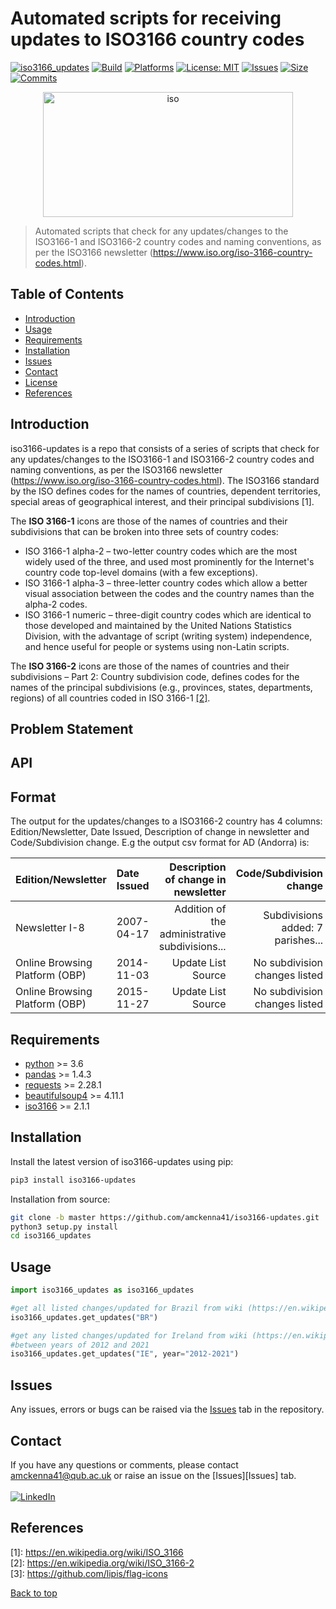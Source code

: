 # Automated scripts for receiving updates to ISO3166 country codes

[![iso3166_updates](https://img.shields.io/pypi/v/iso3166-updates)](https://pypi.org/project/iso3166-updates/)
[![Build](https://img.shields.io/github/workflow/status/amckenna41/iso3166-updates/Deploy%20and%20Testing)](https://github.com/amckenna41/iso3166-updates/actions)
[![Platforms](https://img.shields.io/badge/platforms-linux%2C%20macOS%2C%20Windows-green)](https://pypi.org/project/iso3166-updates/)
[![License: MIT](https://img.shields.io/badge/License-MIT-red.svg)](https://opensource.org/licenses/MIT)
[![Issues](https://img.shields.io/github/issues/amckenna41/iso3166-flag-icons)](https://github.com/amckenna41/iso3166-updates/issues)
[![Size](https://img.shields.io/github/repo-size/amckenna41/iso3166-updates)](https://github.com/amckenna41/iso3166-updates)
[![Commits](https://img.shields.io/github/commit-activity/w/amckenna41/iso3166-updates)](https://github.com/iso3166-updates)

<p align="center">
  <img src="https://upload.wikimedia.org/wikipedia/commons/e/e3/ISO_Logo_%28Red_square%29.svg" alt="iso" height="200" width="400"/>
</p>

> Automated scripts that check for any updates/changes to the ISO3166-1 and ISO3166-2 country codes and naming conventions, as per the ISO3166 newsletter (https://www.iso.org/iso-3166-country-codes.html).

Table of Contents
-----------------

  * [Introduction](#introduction)
  * [Usage](#usage)
  * [Requirements](#requirements)
  * [Installation](#installation)
  * [Issues](#Issues)
  * [Contact](#contact)
  * [License](#license)
  * [References](#references)


Introduction
------------
iso3166-updates is a repo that consists of a series of scripts that check for any updates/changes to the ISO3166-1 and ISO3166-2 country codes and naming conventions, as per the ISO3166 newsletter (https://www.iso.org/iso-3166-country-codes.html). The ISO3166 standard by the ISO defines codes for the names of countries, dependent territories, special areas of geographical interest, and their principal subdivisions [1]. 

The <b>ISO 3166-1</b> icons are those of the names of countries and their subdivisions that can be broken into three sets of country codes:
* ISO 3166-1 alpha-2 – two-letter country codes which are the most widely used of the three, and used most prominently for the Internet's country code top-level domains (with a few exceptions).
* ISO 3166-1 alpha-3 – three-letter country codes which allow a better visual association between the codes and the country names than the alpha-2 codes.
* ISO 3166-1 numeric – three-digit country codes which are identical to those developed and maintained by the United Nations Statistics Division, with the advantage of script (writing system) independence, and hence useful for people or systems using non-Latin scripts.

The <b>ISO 3166-2</b> icons are those of the names of countries and their subdivisions – Part 2: Country subdivision code, defines codes for the names of the principal subdivisions (e.g., provinces, states, departments, regions) of all countries coded in ISO 3166-1 [[2]](#references). <br>

Problem Statement
-----------------

API
---


Format 
------
The output for the updates/changes to a ISO3166-2 country has 4 columns: Edition/Newsletter, Date Issued, 
Description of change in newsletter and Code/Subdivision change. E.g the output csv format for AD (Andorra) is:

| Edition/Newsletter | Date Issued | Description of change in newsletter | Code/Subdivision change |   
|:-------------------|:------------|------------------------------------:|------------------------:|
| Newsletter I-8     | 2007-04-17  | Addition of the administrative subdivisions...   | Subdivisions added: 7 parishes...                 | 
| Online Browsing Platform (OBP) | 2014-11-03 | Update List Source | No subdivision changes listed |
| Online Browsing Platform (OBP) | 2015-11-27 | Update List Source | No subdivision changes listed | 

Requirements
------------
* [python][python] >= 3.6
* [pandas][pandas] >= 1.4.3
* [requests][requests] >= 2.28.1
* [beautifulsoup4][beautifulsoup4] >= 4.11.1
* [iso3166][iso3166] >= 2.1.1

Installation
------------
Install the latest version of iso3166-updates using pip:

```bash
pip3 install iso3166-updates
```

Installation from source:
```bash
git clone -b master https://github.com/amckenna41/iso3166-updates.git
python3 setup.py install
cd iso3166_updates
```

Usage 
-----

```python
import iso3166_updates as iso3166_updates

#get all listed changes/updated for Brazil from wiki (https://en.wikipedia.org/wiki/ISO_3166-2:BR)
iso3166_updates.get_updates("BR")

#get any listed changes/updated for Ireland from wiki (https://en.wikipedia.org/wiki/ISO_3166-2:IE),
#between years of 2012 and 2021
iso3166_updates.get_updates("IE", year="2012-2021")
```

Issues
------
Any issues, errors or bugs can be raised via the [Issues](https://github.com/amckenna41/iso3166_updates/issues) tab in the repository.

Contact
-------
If you have any questions or comments, please contact amckenna41@qub.ac.uk or raise an issue on the [Issues][Issues] tab. <br><br>
[![LinkedIn](https://img.shields.io/badge/LinkedIn-0077B5?style=for-the-badge&logo=linkedin&logoColor=white)](https://www.linkedin.com/in/adam-mckenna-7a5b22151/)

References
----------
\[1\]: https://en.wikipedia.org/wiki/ISO_3166 <br>
\[2\]: https://en.wikipedia.org/wiki/ISO_3166-2 <br>
\[3\]: https://github.com/lipis/flag-icons <br>


[Back to top](#TOP)

[python]: https://www.python.org/downloads/release/python-360/
[pandas]: https://pandas.pydata.org/
[requests]: https://requests.readthedocs.io/
[beautifulsoup4]: https://www.crummy.com/software/BeautifulSoup/bs4/doc/
[iso3166]: https://github.com/deactivated/python-iso3166
